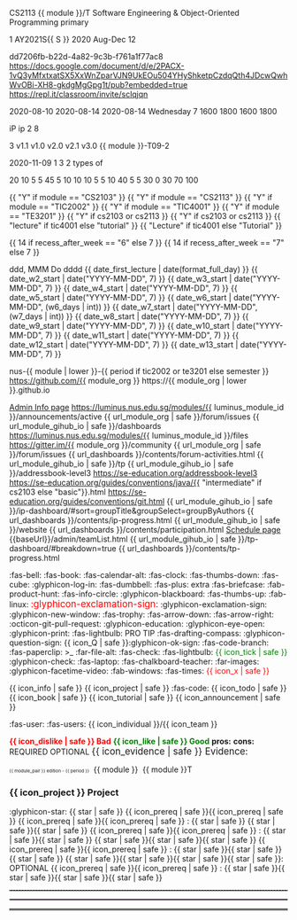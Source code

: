 <!-- ===========================  primary module configuration ============================================= -->

<variable name="module">CS2113</variable>
<variable name="module_pair">{{ module }}/T</variable>
<variable name="module_name">Software Engineering & Object-Oriented Programming</variable>
<variable name="module_color">primary</variable>

<variable name="S">1</variable>
<variable name="semester">AY2021S{{ S }}</variable>
<variable name="period">2020 Aug-Dec</variable>
<variable name="current_week">12</variable>

<variable name="luminus_module_id">dd7206fb-b22d-4a82-9c3b-f761a1f77ac8</variable>
<variable name="url_instructors">https://docs.google.com/document/d/e/2PACX-1vQ3yMfxtxatSX5XxWnZparVJN9UkEOu504YHyShketpCzdqQth4JDcwQwhWvOBi-XH8-gkdgMgGpg1t/pub?embedded=true</variable>
<variable name="url_repl_classroom">https://repl.it/classroom/invite/sclqjqn</variable>

<variable name="date_w1_start">2020-08-10</variable>
<variable name="date_w2_start">2020-08-14</variable>
<variable name="date_first_lecture">2020-08-14</variable>
<variable name="day_first_tutorial">Wednesday</variable>
<variable name="recess_after_week">7</variable>
<variable name="time_lecture_start">1600</variable>
<variable name="time_lecture_end">1800</variable>
<variable name="time_t_lecture_start">1600</variable>
<variable name="time_t_lecture_end">1800</variable>

<variable name="ip_name">iP</variable>
<variable name="ip_repo_name">ip</variable>
<variable name="ip_first_week">2</variable>
<variable name="ip_last_week">8</variable>

<variable name="tp_first_week">3</variable>
<variable name="version_practice">v1.1</variable>
<variable name="version_first">v1.0</variable>
<variable name="version_penultimate">v2.0</variable>
<variable name="version_final">v2.1</variable>
<variable name="version_future">v3.0</variable>
<variable name="example_team_id">{{ module }}-T09-2</variable>

<variable name="date_final_submission">2020-11-09</variable>
<variable name="ug_pages_per_person">1</variable>
<variable name="dg_pages_per_person">3</variable>
<variable name="uml_diagrams_per_person">2 types of</variable>

<variable name="marks_ip">20</variable>
<variable name="marks_ip_implementation">10</variable>
<variable name="marks_ip_pm">5</variable>
<variable name="marks_ip_documentation">5</variable>
<variable name="marks_tp">45</variable>
<variable name="marks_tp_design">5</variable>
<variable name="marks_tp_documentation">10</variable>
<variable name="marks_tp_implementation">10</variable>
<variable name="marks_tp_pm">10</variable>
<variable name="marks_tp_pm_individual">5</variable>
<variable name="marks_tp_pm_team">5</variable>
<variable name="marks_tp_qa">10</variable>
<variable name="marks_tp_individual">40</variable>
<variable name="marks_tp_team">5</variable>
<variable name="marks_participation">5</variable>
<variable name="marks_exam">30</variable>
<variable name="marks_exam_essay">0</variable>
<variable name="marks_exam_mcq">30</variable>
<variable name="marks_ca">70</variable>
<variable name="mcq_count">100</variable>


<!-- ===========================  secondary variables =========================================== -->

<variable name="cs2103">{{ "Y" if module == "CS2103" }}</variable>
<variable name="cs2113">{{ "Y" if module == "CS2113" }}</variable>
<variable name="tic2002">{{ "Y" if module == "TIC2002" }}</variable>
<variable name="tic4001">{{ "Y" if module == "TIC4001" }}</variable>
<variable name="te3201">{{ "Y" if module == "TE3201" }}</variable>
<variable name="has_t">{{ "Y" if cs2103 or cs2113 }}</variable>
<variable name="has_pe">{{ "Y" if cs2103 or cs2113 }}</variable>
<variable name="session_name">{{ "lecture" if tic4001 else "tutorial" }}</variable>
<variable name="Session_name">{{ "Lecture" if tic4001 else "Tutorial" }}</variable>

<variable name="w6_days">{{ 14 if recess_after_week == "6" else 7 }}</variable>
<variable name="w7_days">{{ 14 if recess_after_week == "7" else 7 }}</variable>

<variable name="format_normal">ddd, MMM Do</variable>
<variable name="format_full_day">dddd</variable>
<variable name="day_lecture">{{ date_first_lecture | date(format_full_day) }}</variable>
<variable name="date_w3_start">{{ date_w2_start | date("YYYY-MM-DD", 7) }}</variable>
<variable name="date_w4_start">{{ date_w3_start | date("YYYY-MM-DD", 7) }}</variable>
<variable name="date_w5_start">{{ date_w4_start | date("YYYY-MM-DD", 7) }}</variable>
<variable name="date_w6_start">{{ date_w5_start | date("YYYY-MM-DD", 7) }}</variable>
<variable name="date_w7_start">{{ date_w6_start | date("YYYY-MM-DD", (w6_days | int)) }}</variable>
<variable name="date_w8_start">{{ date_w7_start | date("YYYY-MM-DD", (w7_days | int)) }}</variable>
<variable name="date_w9_start">{{ date_w8_start | date("YYYY-MM-DD", 7) }}</variable>
<variable name="date_w10_start">{{ date_w9_start | date("YYYY-MM-DD", 7) }}</variable>
<variable name="date_w11_start">{{ date_w10_start | date("YYYY-MM-DD", 7) }}</variable>
<variable name="date_w12_start">{{ date_w11_start | date("YYYY-MM-DD", 7) }}</variable>
<variable name="date_w13_start">{{ date_w12_start | date("YYYY-MM-DD", 7) }}</variable>
<variable name="date_w14_start">{{ date_w13_start | date("YYYY-MM-DD", 7) }}</variable>

<variable name="module_org">nus-{{ module | lower }}-{{ period if tic2002 or te3201 else semester }}</variable>
<variable name="url_module_org">https://github.com/{{ module_org }}</variable>
<variable name="url_module_gihub_io">https://{{ module_org | lower }}.github.io</variable>

<variable name="url_admin"><md>[Admin Info page]({{baseUrl}}/admin/index.html)</md></variable>
<variable name="url_announcements">https://luminus.nus.edu.sg/modules/{{ luminus_module_id }}/announcements/active</variable>
<variable name="url_bugs">{{ url_module_org | safe }}/forum/issues</variable>
<variable name="url_dashboards">{{ url_module_gihub_io | safe }}/dashboards</variable>
<variable name="url_files">https://luminus.nus.edu.sg/modules/{{ luminus_module_id }}/files</variable>
<variable name="url_gitter">https://gitter.im/{{ module_org }}/community</variable>
<variable name="url_forum">{{ url_module_org | safe }}/forum/issues</variable>
<variable name="url_forum_activities_dashboard">{{ url_dashboards }}/contents/forum-activities.html</variable>
<variable name="url_ab3_fork_website">{{ url_module_gihub_io | safe }}/tp</variable>
<variable name="url_ab3_fork_website_ab3">{{ url_module_gihub_io | safe }}/addressbook-level3</variable>
<variable name="url_ab3_upstream_website">https://se-education.org/addressbook-level3</variable>
<variable name="url_java_coding_standard">https://se-education.org/guides/conventions/java/{{ "intermediate" if cs2103 else "basic"}}.html</variable>
<variable name="url_git_conventions">https://se-education.org/guides/conventions/git.html</variable>
<variable name="url_ip_dashboard">{{ url_module_gihub_io | safe }}/ip-dashboard/#sort=groupTitle&groupSelect=groupByAuthors</variable>
<variable name="url_ip_progress_dashboard">{{ url_dashboards }}/contents/ip-progress.html</variable>
<variable name="url_module_website">{{ url_module_gihub_io | safe }}/website</variable>
<variable name="url_participation_dashboard">{{ url_dashboards }}/contents/participation.html</variable>
<variable name="url_schedule"><md>[Schedule page]({{baseUrl}}/schedule/index.html)</md></variable>
<variable name="url_team_list">{{baseUrl}}/admin/teamList.html</variable>
<variable name="url_tp_dashboard">{{ url_module_gihub_io | safe }}/tp-dashboard/#breakdown=true</variable>
<variable name="url_tp_progress_dashboard">{{ url_dashboards }}/contents/tp-progress.html</variable>

<!-- ===========================  icons ================================================= -->

<variable name="icon_announcement"><md>:fas-bell:</md></variable>
<variable name="icon_book"><md>:fas-book:</md></variable>
<variable name="icon_calendar"><md>:fas-calendar-alt:</md></variable>
<variable name="icon_deadline"><md>:fas-clock:</md></variable>
<variable name="icon_dislike"><md>:fas-thumbs-down:</md></variable>
<variable name="icon_example"><md>:fas-cube:</md></variable>
<variable name="icon_embedding"><md>:glyphicon-log-in:</md></variable>
<variable name="icon_exercise"><md>:fas-dumbbell:</md></variable>
<variable name="icon_extra"><span class='badge badge-pill badge-secondary'><md>:fas-plus: extra</md></span></variable>
<variable name="icon_evidence"><md>:fas-briefcase:</md></variable>
<variable name="icon_graded"><span class="text-info"><tooltip content="counted for participation">:fab-product-hunt:</tooltip></span></variable>
<variable name="icon_info"><md>:fas-info-circle:</md></variable>
<variable name="icon_lecture"><md>:glyphicon-blackboard:</md></variable>
<variable name="icon_like"><md>:fas-thumbs-up:</md></variable>
<variable name="icon_linux"><md>:fab-linux:</md></variable>
<variable name="icon_important_big_red"><font color="red"><big>:glyphicon-exclamation-sign:</big></font></variable>
<variable name="icon_important"><md>:glyphicon-exclamation-sign:</md></variable>
<variable name="icon_new_window"><md>:glyphicon-new-window:</md></variable>
<variable name="icon_outcome"><md>:fas-trophy:</md></variable>
<variable name="icon_output"><md>:fas-arrow-down:</md></variable>
<variable name="icon_output_right"><md>:fas-arrow-right:</md></variable>
<variable name="icon_pr"><md>:octicon-git-pull-request:</md></variable>
<variable name="icon_prereq"><md>:glyphicon-education:</md></variable>
<variable name="icon_preview"><md>:glyphicon-eye-open:</md></variable>
<variable name="icon_print"><md>:glyphicon-print:</md></variable>
<variable name="icon_pro_tip"><span class="badge badge-pill badge-warning">:fas-lightbulb: PRO TIP</span></variable>
<variable name="icon_project"><md>:fas-drafting-compass:</md></variable>
<variable name="icon_Q"><md>:glyphicon-question-sign:</md></variable>
<variable name="icon_green_Q"><thumbnail circle text="**Q**" background="#28a745" font-color="white" size="25"/></variable>
<variable name="icon_Q_A">{{ icon_Q | safe }}:glyphicon-ok-sign:</variable>
<variable name="icon_repo"><md>:fas-code-branch:</md></variable>
<variable name="icon_resource"><md>:fas-paperclip:</md></variable>
<variable name="icon_terminal"><smal><span class="badge badge-secondary">&gt;_</span></smal></variable>
<variable name="icon_text"><md>:far-file-alt:</md></variable>
<variable name="icon_tick"><md>:fas-check:</md></variable>
<variable name="icon_tip"><span class="badge badge-pill badge-warning">:fas-lightbulb:</span></variable>
<variable name="icon_tick_green"><span style="color:green">{{ icon_tick | safe }}</span></variable>
<variable name="icon_todo"><md>:glyphicon-check:</md></variable>
<variable name="icon_try">:fas-laptop:</variable>
<variable name="icon_tutorial"><md>:fas-chalkboard-teacher:</md></variable>
<variable name="icon_slides"><md>:far-images:</md></variable>
<variable name="icon_video"><md>:glyphicon-facetime-video:</md></variable>
<variable name="icon_windows"><md>:fab-windows:</md></variable>
<variable name="icon_x"><md>:fas-times:</md></variable>
<variable name="icon_x_red"><span style="color:red">{{ icon_x | safe }}</span></variable>

<variable name="icon_tab_admin_info">{{ icon_info | safe }}</variable>
<variable name="icon_tab_project">{{ icon_project | safe }}</variable>
<variable name="icon_tab_programming_topics"><md>:fas-code:</md></variable>
<variable name="icon_tab_tasks">{{ icon_todo | safe }}</variable>
<variable name="icon_tab_topics">{{ icon_book | safe }}</variable>
<variable name="icon_tab_tutorial">{{ icon_tutorial | safe }}</variable>
<variable name="icon_tab_summary">{{ icon_announcement | safe }}</variable>

<variable name="icon_individual"><md>:fas-user:</md></variable>
<variable name="icon_team"><md>:fas-users:</md></variable>
<variable name="icon_both">{{ icon_individual }}/{{ icon_team }}</variable>

<variable name="bad"><font color="red"><md>**{{ icon_dislike | safe }} Bad**</md></font></variable>
<variable name="good"><font color="green"><md>**{{ icon_like | safe }} Good**</md></font></variable>
<variable name="pros"><span class="text-success">**pros:**</span></variable>
<variable name="cons"><span class="text-danger">**cons:**</span></variable>
<variable name="required"><span class="badge badge-pill badge-danger">REQUIRED</span></variable>
<variable name="optional"><span class="badge badge-pill badge-success">OPTIONAL</span></variable>
<variable name="evidence"><big>{{ icon_evidence | safe }} Evidence:</big></variable>

<variable name="edition_badge"><small><small><small><span class='badge badge-pill badge-{{ module_color }}'>{{ module_pair }} edition - {{ period }}</span></small></small></small></variable>
<variable name="M"><span class="badge badge-info">&nbsp;{{ module }}&nbsp;</span></variable>
<variable name="MT"><span class="badge badge-warning">{{ module }}T</span></variable>

<variable name="heading_project"><h3 class="bg-dark text-white p-2 mb-4 mt-4">{{ icon_project }} Project</h3></variable>

<variable name="s"><md>:glyphicon-star:</md></variable>
<variable name="star"><span class='glyphicon glyphicon-star' aria-hidden='true'></span></variable>
<variable name="one_star"><span class='badge badge-pill badge-light text-danger'>{{ star | safe }} </span></variable>
<variable name="prereq_no_stars"><span class='badge badge-pill badge-secondary'>{{ icon_prereq | safe }}{{ icon_prereq | safe }}</span></variable>
<variable name="prereq_one_star"><span class='badge badge-pill badge-secondary'>{{ icon_prereq | safe }}{{ icon_prereq | safe }} : {{ star | safe }} </span></variable>
<variable name="two_stars"><span class='badge badge-pill badge-light text-warning'>{{ star | safe }}{{ star | safe }} </span></variable>
<variable name="prereq_two_stars"><span class='badge badge-pill badge-secondary'>{{ icon_prereq | safe }}{{ icon_prereq | safe }} : {{ star | safe }}{{ star | safe }} </span></variable>
<variable name="three_stars"><span class='badge badge-pill badge-light text-primary'>{{ star | safe }}{{ star | safe }}{{ star | safe }} </span></variable>
<variable name="prereq_three_stars"><span class='badge badge-pill badge-secondary'>{{ icon_prereq | safe }}{{ icon_prereq | safe }} : {{ star | safe }}{{ star | safe }}{{ star | safe }} </span></variable>
<variable name="four_stars"><span class='badge badge-pill badge-success'>{{ star | safe }}{{ star | safe }}{{ star | safe }}{{ star | safe }}: OPTIONAL</span></variable>
<variable name="prereq_four_stars"><span class='badge badge-pill badge-secondary'>{{ icon_prereq | safe }}{{ icon_prereq | safe }} : {{ star | safe }}{{ star | safe }}{{ star | safe }}{{ star | safe }} </span></variable>

<!-- ===========================  misc aliases =========================================== -->

<variable name="line_dashed"><hr style="border-top: dashed 1px; border-color:grey" /></variable>
<variable name="line_dotted"><hr style="border-width: 1px; border-color: #f3ccff; border-style: dotted"></variable>
<variable name="line_double"><hr style="border-top: 3px double #c5c5c5;"></variable>
<variable name="pagebreak"><p style="page-break-after: always;">&nbsp;</p></variable>
